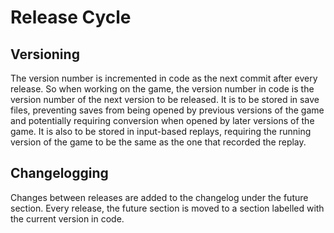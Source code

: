 # Release Cycle

## Versioning

The version number is incremented in code as the next commit after every release.
So when working on the game, the version number in code is the version number of the next version to be released.
It is to be stored in save files, preventing saves from being opened by previous versions of the game and potentially requiring conversion when opened by later versions of the game.
It is also to be stored in input-based replays, requiring the running version of the game to be the same as the one that recorded the replay.

## Changelogging

Changes between releases are added to the changelog under the future section.
Every release, the future section is moved to a section labelled with the current version in code.
